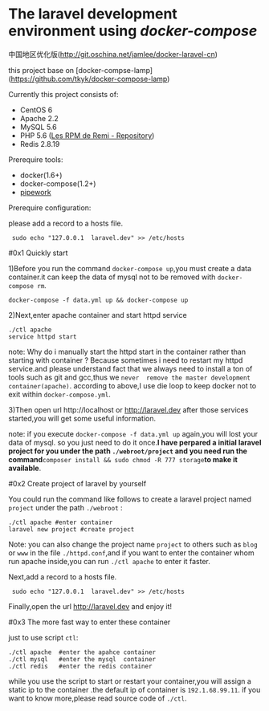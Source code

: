 # The laravel development environment using  *docker-compose*

中国地区优化版(http://git.oschina.net/jamlee/docker-laravel-cn)

this project base on [docker-compse-lamp] (https://github.com/tkyk/docker-compose-lamp)


Currently this project consists of:

- CentOS 6
- Apache 2.2
- MySQL 5.6
- PHP 5.6 ([Les RPM de Remi - Repository](http://rpms.famillecollet.com/))
- Redis 2.8.19

Prerequire tools:

- docker(1.6+)
- docker-compose(1.2+)
- [pipework](https://github.com/jpetazzo/pipework)

Prerequire configuration:

please add a record to a hosts file.

     sudo echo "127.0.0.1  laravel.dev" >> /etc/hosts


#0x1 Quickly start



1)Before you run the command  `docker-compose up`,you must create a data container.it can keep the data of mysql not to be removed with `docker-compose rm`.

    docker-compose -f data.yml up && docker-compose up

2)Next,enter apache container and start httpd service

    ./ctl apache
    service httpd start

note:
    Why do i manually start the httpd start in the container rather than starting with container ?
    Because sometimes i need to restart my httpd service.and please understand fact that we always need to install a ton of tools such as git and gcc,thus we `never  remove the master development container(apache)`. according to above,I use die loop to keep docker not to exit within `docker-compose.yml`.

3)Then open url http://localhost or http://laravel.dev after those services started,you will get some useful information.

note:
     if you execute `docker-compose -f data.yml up` again,you will lost your data of mysql. so you just need to do it once.**I have perpared a initial laravel project for you under the path `./webroot/project` and you need run the command**`composer install && sudo chmod -R 777 storage`**to make it available**.
     

#0x2 Create project of laravel by yourself

You could run the command like follows to create a laravel project named `project` under the path `./webroot` :
   
    ./ctl apache #enter container
    laravel new project #create project

Note: you can also change the project name `project` to others such as `blog` or `www` in the file `./httpd.conf`,and if you want to enter the container whom run apache inside,you can run `./ctl apache` to enter it faster.

Next,add a record to a hosts file.

     sudo echo "127.0.0.1  laravel.dev" >> /etc/hosts


Finally,open the url http://laravel.dev and enjoy it!

#0x3 The more fast way to enter these container

just to use script `ctl`:

    ./ctl apache  #enter the apahce container
    ./ctl mysql   #enter the mysql  container
    ./ctl redis   #enter the redis container

while you use the script to start or restart your container,you will assign a static ip to the container .the default ip of container is `192.1.68.99.11`. if you want to know more,please read source code of `./ctl`.
